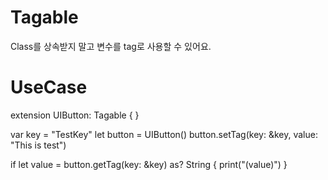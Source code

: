 # Tagable
Class를 상속받지 말고 변수를 tag로 사용할 수 있어요.

# UseCase

extension UIButton: Tagable { }

var key = "TestKey"
let button = UIButton()
button.setTag(key: &key, value: "This is test")

if let value = button.getTag(key: &key) as? String {
    print("\(value)")
}
